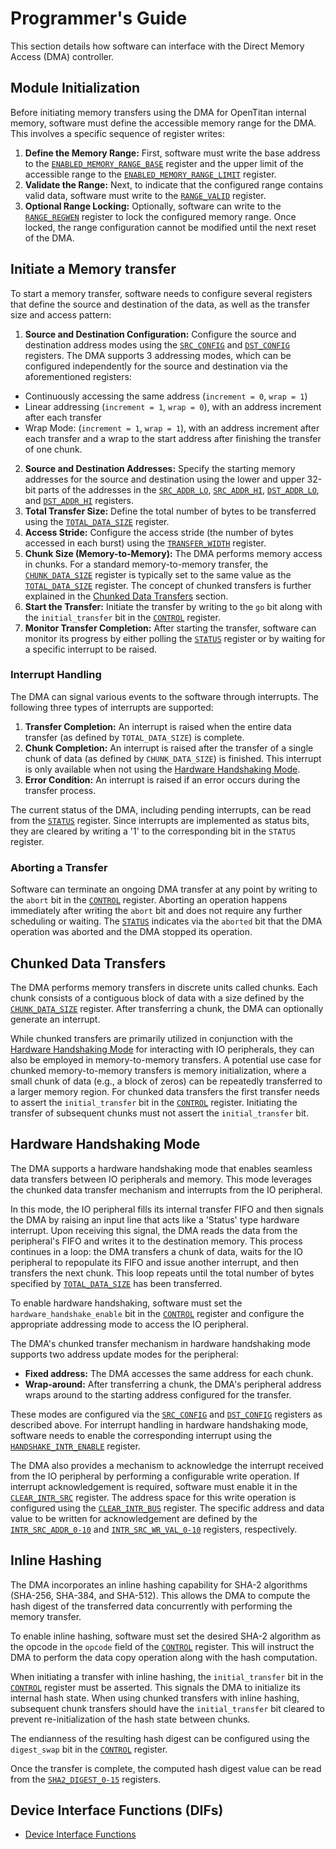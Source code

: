 # Programmer's Guide

This section details how software can interface with the Direct Memory Access (DMA) controller.

## Module Initialization

Before initiating memory transfers using the DMA for OpenTitan internal memory, software must define the accessible memory range for the DMA.
This involves a specific sequence of register writes:

1.  **Define the Memory Range:** First, software must write the base address to the [`ENABLED_MEMORY_RANGE_BASE`](registers.md#enabled_memory_range_base) register and the upper limit of the accessible range to the [`ENABLED_MEMORY_RANGE_LIMIT`](registers.md#enabled_memory_range_limit) register.
2.  **Validate the Range:** Next, to indicate that the configured range contains valid data, software must write to the [`RANGE_VALID`](registers.md#range_valid) register.
3.  **Optional Range Locking:** Optionally, software can write to the [`RANGE_REGWEN`](registers.md#range_regwEN) register to lock the configured memory range. Once locked, the range configuration cannot be modified until the next reset of the DMA.

## Initiate a Memory transfer

To start a memory transfer, software needs to configure several registers that define the source and destination of the data, as well as the transfer size and access pattern:

1.  **Source and Destination Configuration:** Configure the source and destination address modes using the [`SRC_CONFIG`](registers.md#src_config) and [`DST_CONFIG`](registers.md#dst_config) registers. The DMA supports 3 addressing modes, which can be configured independently for the source and destination via the aforementioned registers:
  * Continuously accessing the same address (`increment = 0`, `wrap = 1`)
  * Linear addressing (`increment = 1`, `wrap = 0`), with an address increment after each transfer
  * Wrap Mode:  (`increment = 1`, `wrap = 1`), with an address increment after each transfer and a wrap to the start address after finishing the transfer of one chunk.
2.  **Source and Destination Addresses:** Specify the starting memory addresses for the source and destination using the lower and upper 32-bit parts of the addresses in the [`SRC_ADDR_LO`](registers.md#src_addr_lo), [`SRC_ADDR_HI`](registers.md#src_addr_hi), [`DST_ADDR_LO`](registers.md#dst_addr_lo), and [`DST_ADDR_HI`](registers.md#dst_addr_hi) registers.
3.  **Total Transfer Size:** Define the total number of bytes to be transferred using the [`TOTAL_DATA_SIZE`](registers.md#total_data_size) register.
4.  **Access Stride:** Configure the access stride (the number of bytes accessed in each burst) using the [`TRANSFER_WIDTH`](registers.md#transfer_width) register.
5.  **Chunk Size (Memory-to-Memory):** The DMA performs memory access in chunks. For a standard memory-to-memory transfer, the [`CHUNK_DATA_SIZE`](registers.md#chunk_data_size) register is typically set to the same value as the [`TOTAL_DATA_SIZE`](registers.md#total_data_size) register. The concept of chunked transfers is further explained in the [Chunked Data Transfers](#Chunked_Data_Transfers) section.
6.  **Start the Transfer:** Initiate the transfer by writing to the `go` bit along with the `initial_transfer` bit in the [`CONTROL`](registers.md#control) register.
7.  **Monitor Transfer Completion:** After starting the transfer, software can monitor its progress by either polling the [`STATUS`](registers.md#status) register or by waiting for a specific interrupt to be raised.

### Interrupt Handling

The DMA can signal various events to the software through interrupts.
The following three types of interrupts are supported:

1.  **Transfer Completion:** An interrupt is raised when the entire data transfer (as defined by `TOTAL_DATA_SIZE`) is complete.
2.  **Chunk Completion:** An interrupt is raised after the transfer of a single chunk of data (as defined by `CHUNK_DATA_SIZE`) is finished. This interrupt is only available when not using the [Hardware Handshaking Mode](#Hardware_Handshaking_Mode).
3.  **Error Condition:** An interrupt is raised if an error occurs during the transfer process.

The current status of the DMA, including pending interrupts, can be read from the [`STATUS`](registers.md#status) register.
Since interrupts are implemented as status bits, they are cleared by writing a '1' to the corresponding bit in the `STATUS` register.

### Aborting a Transfer

Software can terminate an ongoing DMA transfer at any point by writing to the `abort` bit in the [`CONTROL`](registers.md#control) register.
Aborting an operation happens immediately after writing the `abort` bit and does not require any further scheduling or waiting.
The [`STATUS`](registers.md#status) indicates via the `aborted` bit that the DMA operation was aborted and the DMA stopped its operation.

## Chunked Data Transfers

The DMA performs memory transfers in discrete units called chunks.
Each chunk consists of a contiguous block of data with a size defined by the [`CHUNK_DATA_SIZE`](registers.md#chunk_data_size) register.
After transferring a chunk, the DMA can optionally generate an interrupt.

While chunked transfers are primarily utilized in conjunction with the [Hardware Handshaking Mode](#Hardware_Handshaking_Mode) for interacting with IO peripherals, they can also be employed in memory-to-memory transfers.
A potential use case for chunked memory-to-memory transfers is memory initialization, where a small chunk of data (e.g., a block of zeros) can be repeatedly transferred to a larger memory region.
For chunked data transfers the first transfer needs to assert the `initial_transfer` bit in the [`CONTROL`](registers.md#control) register.
Initiating the transfer of subsequent chunks must not assert the `initial_transfer` bit.

## Hardware Handshaking Mode

The DMA supports a hardware handshaking mode that enables seamless data transfers between IO peripherals and memory.
This mode leverages the chunked data transfer mechanism and interrupts from the IO peripheral.

In this mode, the IO peripheral fills its internal transfer FIFO and then signals the DMA by raising an input line that acts like a 'Status' type hardware interrupt.
Upon receiving this signal, the DMA reads the data from the peripheral's FIFO and writes it to the destination memory.
This process continues in a loop: the DMA transfers a chunk of data, waits for the IO peripheral to repopulate its FIFO and issue another interrupt, and then transfers the next chunk.
This loop repeats until the total number of bytes specified by [`TOTAL_DATA_SIZE`](registers.md#total_data_size) has been transferred.

To enable hardware handshaking, software must set the `hardware_handshake_enable` bit in the [`CONTROL`](registers.md#control) register and configure the appropriate addressing mode to access the IO peripheral.

The DMA's chunked transfer mechanism in hardware handshaking mode supports two address update modes for the peripheral:

  * **Fixed address:** The DMA accesses the same address for each chunk.
  * **Wrap-around:** After transferring a chunk, the DMA's peripheral address wraps around to the starting address configured for the transfer.

These modes are configured via the [`SRC_CONFIG`](registers.md#src_config) and [`DST_CONFIG`](registers.md#dst_config) registers as described above.
For interrupt handling in hardware handshaking mode, software needs to enable the corresponding interrupt using the [`HANDSHAKE_INTR_ENABLE`](registers.md#handshake_intr_enable) register.

The DMA also provides a mechanism to acknowledge the interrupt received from the IO peripheral by performing a configurable write operation.
If interrupt acknowledgement is required, software must enable it in the [`CLEAR_INTR_SRC`](registers.md#clear_intr_src) register.
The address space for this write operation is configured using the [`CLEAR_INTR_BUS`](registers.md#clear_intr_bus) register.
The specific address and data value to be written for acknowledgement are defined by the [`INTR_SRC_ADDR_0-10`](registers.md#intr_src_addr) and [`INTR_SRC_WR_VAL_0-10`](registers.md#intr_src_wr_val) registers, respectively.

## Inline Hashing

The DMA incorporates an inline hashing capability for SHA-2 algorithms (SHA-256, SHA-384, and SHA-512).
This allows the DMA to compute the hash digest of the transferred data concurrently with performing the memory transfer.

To enable inline hashing, software must set the desired SHA-2 algorithm as the opcode in the `opcode` field of the [`CONTROL`](registers.md#control) register.
This will instruct the DMA to perform the data copy operation along with the hash computation.

When initiating a transfer with inline hashing, the `initial_transfer` bit in the [`CONTROL`](registers.md#control) register must be asserted.
This signals the DMA to initialize its internal hash state.
When using chunked transfers with inline hashing, subsequent chunk transfers should have the `initial_transfer` bit cleared to prevent re-initialization of the hash state between chunks.

The endianness of the resulting hash digest can be configured using the `digest_swap` bit in the [`CONTROL`](registers.md#control) register.

Once the transfer is complete, the computed hash digest value can be read from the [`SHA2_DIGEST_0-15`](registers.md#sha2_digest) registers.

## Device Interface Functions (DIFs)

- [Device Interface Functions](../../../../sw/device/lib/dif/dif_dma.h)
